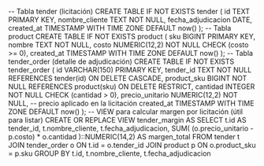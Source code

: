 -- Tabla tender (licitación)
CREATE TABLE IF NOT EXISTS tender (
id TEXT PRIMARY KEY,
nombre_cliente TEXT NOT NULL,
fecha_adjudicacion DATE,
created_at TIMESTAMP WITH TIME ZONE DEFAULT now()
);
-- Tabla product
CREATE TABLE IF NOT EXISTS product (
sku BIGINT PRIMARY KEY,
nombre TEXT NOT NULL,
costo NUMERIC(12,2) NOT NULL CHECK (costo >= 0),
created_at TIMESTAMP WITH TIME ZONE DEFAULT now()
);
-- Tabla tender_order (detalle de adjudicación)
CREATE TABLE IF NOT EXISTS tender_order (
id VARCHAR(150) PRIMARY KEY,
tender_id TEXT NOT NULL REFERENCES tender(id) ON DELETE CASCADE,
product_sku BIGINT NOT NULL REFERENCES product(sku) ON DELETE RESTRICT,
cantidad INTEGER NOT NULL CHECK (cantidad > 0),
precio_unitario NUMERIC(12,2) NOT NULL, -- precio aplicado en la licitación
created_at TIMESTAMP WITH TIME ZONE DEFAULT now()
);
-- VIEW para calcular margen por licitación (útil para listar)
CREATE OR REPLACE VIEW tender_margin AS
SELECT
t.id AS tender_id,
t.nombre_cliente,
t.fecha_adjudicacion,
SUM( (o.precio_unitario - p.costo) * o.cantidad )::NUMERIC(14,2) AS
margen_total
FROM tender t
JOIN tender_order o ON t.id = o.tender_id
JOIN product p ON o.product_sku = p.sku
GROUP BY t.id, t.nombre_cliente, t.fecha_adjudicacion